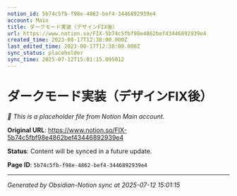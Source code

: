 ```yaml
---
notion_id: 5b74c5fb-f98e-4862-bef4-3446892939e4
account: Main
title: ダークモード実装（デザインFIX後）
url: https://www.notion.so/FIX-5b74c5fbf98e4862bef43446892939e4
created_time: 2023-08-17T12:38:00.000Z
last_edited_time: 2023-08-17T12:38:00.000Z
sync_status: placeholder
sync_time: 2025-07-12T15:01:15.095012
---
```


# ダークモード実装（デザインFIX後）

*🔄 This is a placeholder file from Notion Main account.*

**Original URL**: https://www.notion.so/FIX-5b74c5fbf98e4862bef43446892939e4

**Status**: Content will be synced in a future update.

**Page ID**: `5b74c5fb-f98e-4862-bef4-3446892939e4`

---

*Generated by Obsidian-Notion sync at 2025-07-12 15:01:15*
